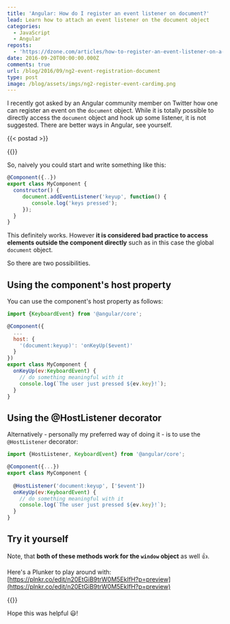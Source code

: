 ```yaml
---
title: 'Angular: How do I register an event listener on document?'
lead: Learn how to attach an event listener on the document object
categories:
  - JavaScript
  - Angular
reposts:
  - 'https://dzone.com/articles/how-to-register-an-event-listener-on-a-document'
date: 2016-09-20T00:00:00.000Z
comments: true
url: /blog/2016/09/ng2-event-registration-document
type: post
image: /blog/assets/imgs/ng2-register-event-cardimg.png
---
```


<div class="article-intro">
	I recently got asked by an Angular community member on Twitter how one can register an event on the <code>document</code> object. While it is totally possible to directly access the <code>document</code> object and hook up some listener, it is not suggested. There are better ways in Angular, see yourself.
</div>

{{< postad >}}

{{<warn-notice message="$1" >}}
 

So, naively you could start and write something like this:

```javascript
@Component({..})
export class MyComponent {
  constructor() {
     document.addEventListener('keyup', function() {
        console.log('keys pressed');
     });
  }
}
```

This definitely works. However **it is considered bad practice to access elements outside the component directly** such as in this case the global `document` object.

So there are two possibilities.

## Using the component's host property

You can use the component's host property as follows:

```javascript
import {KeyboardEvent} from '@angular/core';

@Component({
  ...
  host: {
    '(document:keyup)': 'onKeyUp($event)'
  }
})
export class MyComponent {
  onKeyUp(ev:KeyboardEvent) {
    // do something meaningful with it
    console.log(`The user just pressed ${ev.key}!`);
  }
}
```

## Using the @HostListener decorator

Alternatively - personally my preferred way of doing it - is to use the `@HostListener` decorator:

```javascript
import {HostListener, KeyboardEvent} from '@angular/core';

@Component({...})
export class MyComponent {
	
  @HostListener('document:keyup', ['$event'])
  onKeyUp(ev:KeyboardEvent) {
    // do something meaningful with it
    console.log(`The user just pressed ${ev.key}!`);
  }
}
```

## Try it yourself

Note, that **both of these methods work for the `window` object** as well :+1:.

Here's a Plunker to play around with: [https://plnkr.co/edit/n20EtGiB9trW0M5EkIfH?p=preview](https://plnkr.co/edit/n20EtGiB9trW0M5EkIfH?p=preview)

{{<plunker plunker_url="https://embed.plnkr.co/n20EtGiB9trW0M5EkIfH/">}}
 

Hope this was helpful :smiley:!

